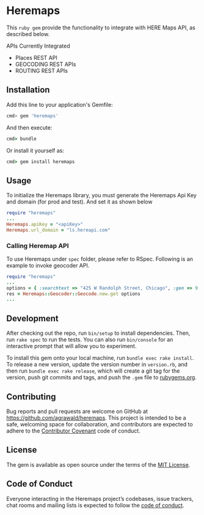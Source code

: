 # Heremaps

This `ruby gem` provide the functionality to integrate with HERE Maps API, as described below.

APIs Currently Integrated

- Places REST API
- GEOCODING REST APIs
- ROUTING REST APIs

## Installation

Add this line to your application's Gemfile:

```bash
cmd> gem 'heremaps'
```

And then execute:

```ruby
cmd> bundle
```
Or install it yourself as:

```ruby
cmd> gem install heremaps
```
## Usage

To initialize the Heremaps library, you must generate the Heremaps Api Key and domain (for prod and test). And set it as shown below
```ruby
require "heremaps"
...
Heremaps.apiKey = "<apiKey>"
Heremaps.url_domain = "ls.hereapi.com"
```
### Calling Heremap API

To use Heremaps under `spec` folder, please refer to RSpec. Following is an example to invoke geocoder API.

```ruby
require "heremaps"
...
options = { :searchtext => "425 W Randolph Street, Chicago", :gen => 9 }
res = Heremaps::Geocoder::Geocode.new.get options
...
```

## Development

After checking out the repo, run `bin/setup` to install dependencies. Then, run `rake spec` to run the tests. You can also run `bin/console` for an interactive prompt that will allow you to experiment.

To install this gem onto your local machine, run `bundle exec rake install`. To release a new version, update the version number in `version.rb`, and then run `bundle exec rake release`, which will create a git tag for the version, push git commits and tags, and push the `.gem` file to [rubygems.org](https://rubygems.org).

## Contributing

Bug reports and pull requests are welcome on GitHub at https://github.com/agrawald/heremaps. This project is intended to be a safe, welcoming space for collaboration, and contributors are expected to adhere to the [Contributor Covenant](http://contributor-covenant.org) code of conduct.

## License

The gem is available as open source under the terms of the [MIT License](https://opensource.org/licenses/MIT).

## Code of Conduct

Everyone interacting in the Heremaps project’s codebases, issue trackers, chat rooms and mailing lists is expected to follow the [code of conduct](https://github.com/[USERNAME]/heremaps/blob/master/CODE_OF_CONDUCT.md).
